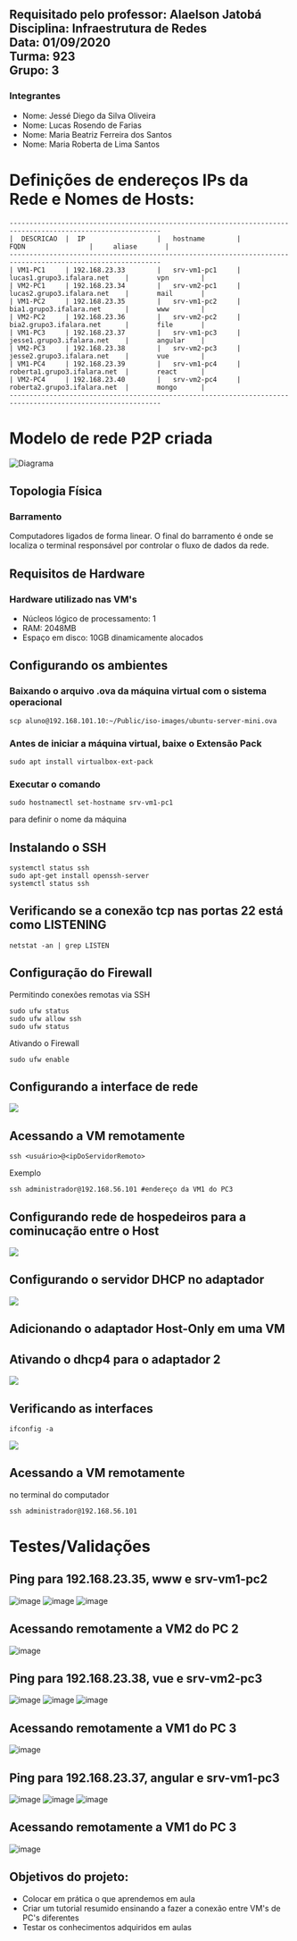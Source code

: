 ## Requisitado pelo professor: Alaelson Jatobá <br /> Disciplina: Infraestrutura de Redes <br /> Data: 01/09/2020 <br /> Turma: 923 <br /> Grupo: 3

### Integrantes
* Nome: Jessé Diego da Silva Oliveira
* Nome: Lucas Rosendo de Farias
* Nome: Maria Beatriz Ferreira dos Santos
* Nome: Maria Roberta de Lima Santos


# Definições de endereços IPs da Rede e Nomes de Hosts:

```
------------------------------------------------------------------------------------------------------------
|  DESCRICAO  |  IP                  |   hostname        |          FQDN                |     aliase       |
------------------------------------------------------------------------------------------------------------
| VM1-PC1     | 192.168.23.33        |   srv-vm1-pc1     | lucas1.grupo3.ifalara.net    |       vpn        |
| VM2-PC1     | 192.168.23.34        |   srv-vm2-pc1     | lucas2.grupo3.ifalara.net    |       mail       |
| VM1-PC2     | 192.168.23.35        |   srv-vm1-pc2     | bia1.grupo3.ifalara.net      |       www        |
| VM2-PC2     | 192.168.23.36        |   srv-vm2-pc2     | bia2.grupo3.ifalara.net      |       file       |
| VM1-PC3     | 192.168.23.37        |   srv-vm1-pc3     | jesse1.grupo3.ifalara.net    |       angular    |
| VM2-PC3     | 192.168.23.38        |   srv-vm2-pc3     | jesse2.grupo3.ifalara.net    |       vue        |
| VM1-PC4     | 192.168.23.39        |   srv-vm1-pc4     | roberta1.grupo3.ifalara.net  |       react      |
| VM2-PC4     | 192.168.23.40        |   srv-vm2-pc4     | roberta2.grupo3.ifalara.net  |       mongo      |
------------------------------------------------------------------------------------------------------------
```

# Modelo de rede P2P criada
![Diagrama](https://user-images.githubusercontent.com/64742095/186517877-003ba695-8954-48cb-a868-3ba522790809.png)

## Topologia Física 
### Barramento
Computadores ligados de forma linear. O final do barramento é onde se localiza o terminal responsável por controlar o fluxo de dados da rede.

## Requisitos de Hardware
### Hardware utilizado nas VM's
* Núcleos lógico de processamento: 1
* RAM: 2048MB
* Espaço em disco: 10GB dinamicamente alocados

## Configurando os ambientes

### Baixando o arquivo .ova da máquina virtual com o sistema operacional 

```
scp aluno@192.168.101.10:~/Public/iso-images/ubuntu-server-mini.ova
```

### Antes de iniciar a máquina virtual, baixe o Extensão Pack
```
sudo apt install virtualbox-ext-pack
```

### Executar o comando 
```
sudo hostnamectl set-hostname srv-vm1-pc1
```
para definir o nome da máquina

## Instalando o SSH
```
systemctl status ssh
sudo apt-get install openssh-server
systemctl status ssh
```

## Verificando se a conexão tcp nas portas 22 está como LISTENING
```
netstat -an | grep LISTEN
```
## Configuração do Firewall
Permitindo conexões remotas via SSH
```
sudo ufw status
sudo ufw allow ssh
sudo ufw status
```
Ativando o Firewall
```
sudo ufw enable
```

## Configurando a interface de rede

<img src="/images/configRedeBridge.png">

## Acessando a VM remotamente

```
ssh <usuário>@<ipDoServidorRemoto>
```
Exemplo

```
ssh administrador@192.168.56.101 #endereço da VM1 do PC3
```

## Configurando rede de hospedeiros para a cominucação entre o Host

<img src="/images/criandoAdapt.png">

## Configurando o servidor DHCP no adaptador

<img src="/images/config2Adapt.png">

## Adicionando o adaptador Host-Only em uma VM

## Ativando o dhcp4 para o adaptador 2
<img src="/images/configAdapt.png">

## Verificando as interfaces

```
ifconfig -a
```
<img src="/images/ifconfig.png">

## Acessando a VM remotamente

no terminal do computador
```
ssh administrador@192.168.56.101
```

# Testes/Validações

## Ping para 192.168.23.35, www e srv-vm1-pc2

![image](https://user-images.githubusercontent.com/64742095/187786254-4d5ebca6-dd72-461e-a079-15652c8b1798.png)
![image](https://user-images.githubusercontent.com/64742095/187786514-b127706d-e87d-4ec1-b9cd-b867d353673f.png)
![image](https://user-images.githubusercontent.com/64742095/187786690-bc3c5d97-585e-4d1a-b961-10366e93d8c4.png)

## Acessando remotamente a VM2 do PC 2

![image](https://user-images.githubusercontent.com/64742095/187787624-16783ef0-55ad-4a57-83af-4b46bc2aaacd.png)

## Ping para 192.168.23.38, vue e srv-vm2-pc3

![image](https://user-images.githubusercontent.com/64742095/187788448-f032ce79-40cb-4803-8ed9-1d9991625b91.png)
![image](https://user-images.githubusercontent.com/64742095/187788571-00e3c118-74ba-4716-8da6-a752fadfb5b8.png)
![image](https://user-images.githubusercontent.com/64742095/187788722-1197ec65-4a27-4f44-a92a-bdeb8ca45cf2.png)

## Acessando remotamente a VM1 do PC 3

![image](https://user-images.githubusercontent.com/64742095/187793287-85bfea8f-6b7f-43b5-bd8b-66323ed7174e.png)

## Ping para 192.168.23.37, angular e srv-vm1-pc3

![image](https://user-images.githubusercontent.com/64742095/187793475-6becf570-0e19-448d-b384-8f1418ec11a5.png)
![image](https://user-images.githubusercontent.com/64742095/187793638-27d11660-c3b7-4ba4-9212-3a0909b7ab67.png)
![image](https://user-images.githubusercontent.com/64742095/187793715-28a2dd39-36fc-4e1e-a6d6-fd0b9cf01ca8.png)
 
 ## Acessando remotamente a VM1 do PC 3
 
 ![image](https://user-images.githubusercontent.com/64742095/187794293-60caeff7-d414-4a8c-826f-b3b0c488f58d.png)


## Objetivos do projeto:
* Colocar em prática o que aprendemos em aula
* Criar um tutorial resumido ensinando a fazer a conexão entre VM's de PC's diferentes 
* Testar os conhecimentos adquiridos em aulas
